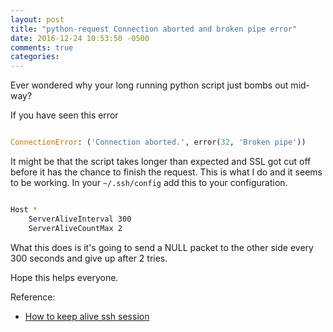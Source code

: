 ```yaml
---
layout: post
title: "python-request Connection aborted and broken pipe error"
date: 2016-12-24 10:53:50 -0500
comments: true
categories:
---
```


Ever wondered why your long running python script just bombs out mid-way?

If you have seen this error

```python

ConnectionError: ('Connection aborted.', error(32, 'Broken pipe'))

```

It might be that the script takes longer than expected and SSL got cut off before it has the chance to finish the request. This is what I do and it seems to be working. In your `~/.ssh/config` add this to your configuration. 

```bash

Host *
    ServerAliveInterval 300
    ServerAliveCountMax 2

```

What this does is it's going to send a NULL packet to the other side every 300 seconds and give up after 2 tries.

Hope this helps everyone. 

Reference:
- [How to keep alive ssh session](https://patrickmn.com/aside/how-to-keep-alive-ssh-sessions/)
